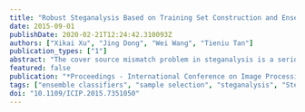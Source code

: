 ```yaml
---
title: "Robust Steganalysis Based on Training Set Construction and Ensemble Classifiers Weighting"
date: 2015-09-01
publishDate: 2020-02-21T12:24:42.310093Z
authors: ["Xikai Xu", "Jing Dong", "Wei Wang", "Tieniu Tan"]
publication_types: ["1"]
abstract: "The cover source mismatch problem in steganalysis is a serious problem which keeps current steganalysis from practical use. It is mainly because of the high intra-class variation of cover and stego samples in the feature space, since current ste-ganalytic features are inevitably affected much by the image content, size, quality and many other factors. Small training set often reflects only part of the real data distribution, hence the classifier (steganalyzer) may be undertrained and lack of robustness. In this paper, we propose a scheme to efficiently construct large representative training set for steganalysis. We also scheme out weighted ensemble classifiers which can be adaptive to testing data. Experimental results show that our method can improve the performance and robustness of ste-ganalysis under high intra-class variation."
featured: false
publication: "*Proceedings - International Conference on Image Processing, ICIP*"
tags: ["ensemble classifiers", "sample selection", "steganalysis", "Steganography"]
doi: "10.1109/ICIP.2015.7351050"
---
```


